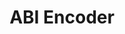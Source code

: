 ---
title: ABI Encoder
description: ABIStreamingEncoder is a utility class for AVM ABI encoding. Instances of this class are stateful, allowing several pieces of data to be serialized into the same buffer.
---